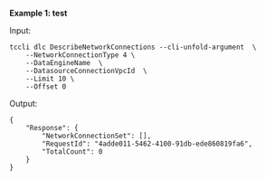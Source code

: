**Example 1: test**



Input: 

```
tccli dlc DescribeNetworkConnections --cli-unfold-argument  \
    --NetworkConnectionType 4 \
    --DataEngineName  \
    --DatasourceConnectionVpcId  \
    --Limit 10 \
    --Offset 0
```

Output: 
```
{
    "Response": {
        "NetworkConnectionSet": [],
        "RequestId": "4adde011-5462-4100-91db-ede860819fa6",
        "TotalCount": 0
    }
}
```

